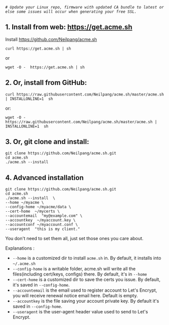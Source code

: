 _`# Update your Linux repo, firmware with updated CA bundle to latest or else some issues will occur when generating your free SSL.`_

## 1. Install from web: https://get.acme.sh

Install https://github.com/Neilpang/acme.sh

```
curl https://get.acme.sh | sh

```

or

```
wget -O -  https://get.acme.sh | sh
```

## 2. Or, install from GitHub:

```
curl https://raw.githubusercontent.com/Neilpang/acme.sh/master/acme.sh | INSTALLONLINE=1  sh
```

or:
```
wget -O -  https://raw.githubusercontent.com/Neilpang/acme.sh/master/acme.sh | INSTALLONLINE=1  sh
```


## 3. Or, git clone and install:

```
git clone https://github.com/Neilpang/acme.sh.git
cd acme.sh
./acme.sh --install
```


## 4. Advanced installation

```
git clone https://github.com/Neilpang/acme.sh.git
cd acme.sh
./acme.sh --install  \
--home ~/myacme \
--config-home ~/myacme/data \
--cert-home  ~/mycerts \
--accountemail  "my@example.com" \
--accountkey  ~/myaccount.key \
--accountconf ~/myaccount.conf \
--useragent  "this is my client."
```

You don't need to set them all, just set those ones you care about.

Explanations :

- `--home` is a customized dir to install `acme.sh` in.  By default, it installs into `~/.acme.sh` 
- `--config-home` is a writable folder, acme.sh will write all the files(including cert/keys, configs) there. By default, it's in `--home`
- `--cert-home` is a customized dir to save the certs you issue.  By default, it's saved in `--config-home`.
- `--accountemail` is the email used to register account to Let's Encrypt,  you will receive renewal notice email here. Default is empty.
- `--accountkey` is the file saving your account private key.  By default it's saved in `--config-home`.
- `--useragent`  is the user-agent header value used to send to Let's Encrypt.


